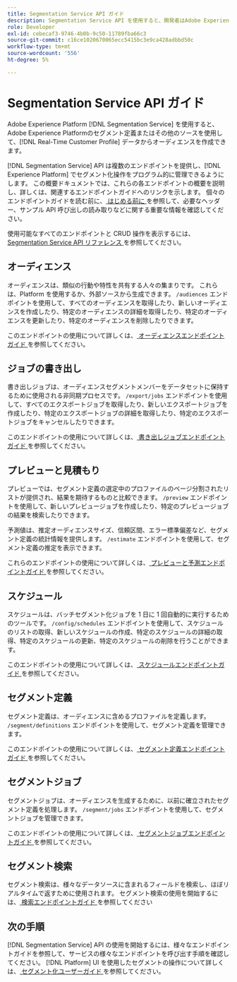 ```yaml
---
title: Segmentation Service API ガイド
description: Segmentation Service API を使用すると、開発者はAdobe Experience Platformのセグメント化操作をプログラムで管理できます。 このガイドに従って、API を使用した主な操作の実行方法を学習します。
role: Developer
exl-id: cebecaf3-9746-4b0b-9c50-11789fba66c3
source-git-commit: c16ce1020670065ecc5415bc3e9ca428adbbd50c
workflow-type: tm+mt
source-wordcount: '556'
ht-degree: 5%

---
```


# Segmentation Service API ガイド

Adobe Experience Platform [!DNL Segmentation Service] を使用すると、Adobe Experience Platformのセグメント定義またはその他のソースを使用して、[!DNL Real-Time Customer Profile] データからオーディエンスを作成できます。

[!DNL Segmentation Service] API は複数のエンドポイントを提供し、[!DNL Experience Platform] でセグメント化操作をプログラム的に管理できるようにします。 この概要ドキュメントでは、これらの各エンドポイントの概要を説明し、詳しくは、関連するエンドポイントガイドへのリンクを示します。 個々のエンドポイントガイドを読む前に、[ はじめる前に ](./getting-started.md) を参照して、必要なヘッダー、サンプル API 呼び出しの読み取りなどに関する重要な情報を確認してください。

使用可能なすべてのエンドポイントと CRUD 操作を表示するには、[Segmentation Service API リファレンス ](https://www.adobe.io/experience-platform-apis/references/segmentation/) を参照してください。

## オーディエンス

オーディエンスは、類似の行動や特性を共有する人々の集まりです。 これらは、Platform を使用するか、外部ソースから生成できます。 `/audiences` エンドポイントを使用して、すべてのオーディエンスを取得したり、新しいオーディエンスを作成したり、特定のオーディエンスの詳細を取得したり、特定のオーディエンスを更新したり、特定のオーディエンスを削除したりできます。

このエンドポイントの使用について詳しくは、[ オーディエンスエンドポイントガイド ](./audiences.md) を参照してください。

## ジョブの書き出し

書き出しジョブは、オーディエンスセグメントメンバーをデータセットに保持するために使用される非同期プロセスです。 `/export/jobs` エンドポイントを使用して、すべてのエクスポートジョブを取得したり、新しいエクスポートジョブを作成したり、特定のエクスポートジョブの詳細を取得したり、特定のエクスポートジョブをキャンセルしたりできます。

このエンドポイントの使用について詳しくは、[ 書き出しジョブエンドポイントガイド ](./export-jobs.md) を参照してください。

## プレビューと見積もり

プレビューでは、セグメント定義の選定中のプロファイルのページ分割されたリストが提供され、結果を期待するものと比較できます。 `/preview` エンドポイントを使用して、新しいプレビュージョブを作成したり、特定のプレビュージョブの結果を検索したりできます。

予測値は、推定オーディエンスサイズ、信頼区間、エラー標準偏差など、セグメント定義の統計情報を提供します。 `/estimate` エンドポイントを使用して、セグメント定義の推定を表示できます。

これらのエンドポイントの使用について詳しくは、[ プレビューと予測エンドポイントガイド ](./previews-and-estimates.md) を参照してください。

## スケジュール

スケジュールは、バッチセグメント化ジョブを 1 日に 1 回自動的に実行するためのツールです。 `/config/schedules` エンドポイントを使用して、スケジュールのリストの取得、新しいスケジュールの作成、特定のスケジュールの詳細の取得、特定のスケジュールの更新、特定のスケジュールの削除を行うことができます。

このエンドポイントの使用について詳しくは、[ スケジュールエンドポイントガイド ](./schedules.md) を参照してください。

## セグメント定義

セグメント定義は、オーディエンスに含めるプロファイルを定義します。 `/segment/definitions` エンドポイントを使用して、セグメント定義を管理できます。

このエンドポイントの使用について詳しくは、[ セグメント定義エンドポイントガイド ](./segment-definitions.md) を参照してください。

## セグメントジョブ

セグメントジョブは、オーディエンスを生成するために、以前に確立されたセグメント定義を処理します。 `/segment/jobs` エンドポイントを使用して、セグメントジョブを管理できます。

このエンドポイントの使用について詳しくは、[ セグメントジョブエンドポイントガイド ](./segment-jobs.md) を参照してください。

## セグメント検索

セグメント検索は、様々なデータソースに含まれるフィールドを検索し、ほぼリアルタイムで返すために使用されます。 セグメント検索の使用を開始するには、[ 検索エンドポイントガイド ](segment-search.md) を参照してください

## 次の手順

[!DNL Segmentation Service] API の使用を開始するには、様々なエンドポイントガイドを参照して、サービスの様々なエンドポイントを呼び出す手順を確認してください。 [!DNL Platform] UI を使用したセグメントの操作について詳しくは、[ セグメント化ユーザーガイド ](../ui/overview.md) を参照してください。
